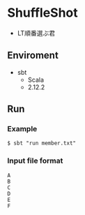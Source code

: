 # ShuffleShot

- LT順番選ぶ君

## Enviroment

- sbt
    - Scala
    - 2.12.2

## Run

### Example

```$ sbt "run member.txt"```

### Input file format

```
A
B
C
D
E
F
```